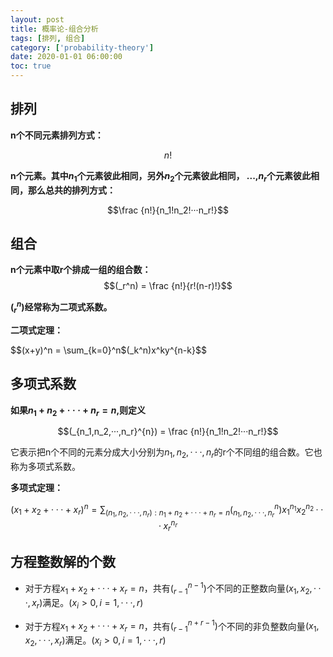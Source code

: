 ```yaml
---
layout: post
title: 概率论-组合分析
tags: [排列, 组合]
category: ['probability-theory']
date: 2020-01-01 06:00:00
toc: true
---
```



## 排列

**n个不同元素排列方式：**

$$n!$$

**n个元素。其中$n_1$个元素彼此相同，另外$n_2$个元素彼此相同， ...,$n_r$个元素彼此相同，那么总共的排列方式：** 

$$\frac {n!}{n_1!n_2!···n_r!}$$


## 组合

**n个元素中取r个排成一组的组合数：**
$$(_r^n) = \frac {n!}{r!(n-r)!}$$

**$(_r^n)$经常称为二项式系数。**

**二项式定理：**

$$(x+y)^n = \sum_{k=0}^n$(_k^n)x^ky^{n-k}$$


## 多项式系数

**如果$n_1+n_2+···+n_r=n$,则定义**

$$(_{n_1,n_2,···,n_r}^{n}) = \frac {n!}{n_1!n_2!···n_r!}$$

它表示把n个不同的元素分成大小分别为$n_1,n_2,···,n_r$的r个不同组的组合数。它也称为多项式系数。

**多项式定理：**

$$(x_1+x_2+···+x_r)^n = \sum_{(n_1,n_2,···,n_r):n_1+n_2+···+n_r=n}(_{n_1,n_2,···,n_r}^{n})x_1^{n_1}x_2^{n_2}···x_r^{n_r}$$

## 方程整数解的个数

- 对于方程$x_1+x_2+···+x_r=n$，共有$(_{r-1}^{n-1})$个不同的正整数向量$(x_1, x_2, ···, x_r)$满足。$(x_i>0, i=1,···,r)$

- 对于方程$x_1+x_2+···+x_r=n$，共有$(_{r-1}^{n+r-1})$个不同的非负整数向量$(x_1, x_2, ···, x_r)$满足。$(x_i>0, i=1,···,r)$

